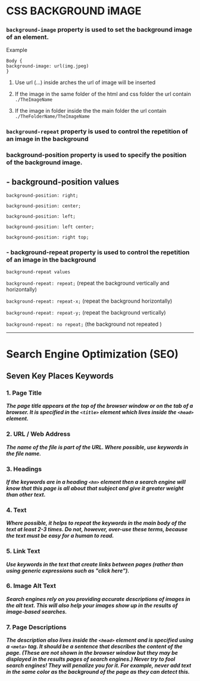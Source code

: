 # CSS BACKGROUND iMAGE 

### `background-image` property is used to set the background image of an element.

Example 

```
Body {
background-image: url(img.jpeg)
}
```

1. Use url (…) inside arches the url of image will be inserted 

1. If the image in the same folder of the html and css folder the url contain `./TheImageName `

1. If the image in folder inside the the main folder 
     the url contain `./TheFolderName/TheImageName`

### `background-repeat` property is used to control the repetition of an image in the background

### background-position property is used to specify the position of the background image.
## - background-position values 
 `background-position: right;`

  `background-position: center;`

  `background-position: left;`

  `background-position: left center;`

  `background-position: right top;`


### - background-repeat property is used to control the repetition of an image in the background
`background-repeat values`

`background-repeat: repeat;`   (repeat the background vertically and horizontally) 

`background-repeat: repeat-x;` (repeat the background horizontally) 

`background-repeat: repeat-y;` (repeat the background vertically) 

`background-repeat: no repeat;` (the background not repeated ) 

---------------------------

# Search Engine Optimization (SEO)

## Seven Key Places Keywords
### 1. Page Title

***The page title appears at the top
of the browser window or on the
tab of a browser. It is specified in
the `<title>` element which lives
inside the `<head>` element.***

### 2. URL / Web Address

***The name of the file is part of
the URL. Where possible, use
keywords in the file name.***

### 3. Headings
***If the keywords are in a heading
`<hn>` element then a search
engine will know that this page is
all about that subject and give it
greater weight than other text.***

### 4. Text
***Where possible, it helps to
repeat the keywords in the main
body of the text at least 2-3
times. Do not, however, over-use
these terms, because the text
must be easy for a human to
read.***

### 5. Link Text
***Use keywords in the text that
create links between pages
(rather than using generic
expressions such as "click here").***

### 6. Image Alt Text
***Search engines rely on you
providing accurate descriptions
of images in the alt text. This
will also help your images show
up in the results of image-based
searches.***

### 7. Page Descriptions
***The description also lives inside
the `<head>` element and is
specified using a `<meta>` tag.
It should be a sentence that
describes the content of the
page. (These are not shown in
the browser window but they
may be displayed in the results
pages of search engines.)
Never try to fool search engines!
They will penalize you for it. For
example, never add text in the
same color as the background of
the page as they can detect this.***




